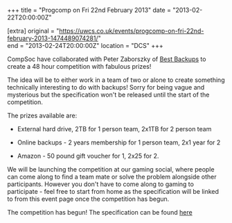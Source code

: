 +++
title = "Progcomp on Fri 22nd February 2013"
date = "2013-02-22T20:00:00Z"

[extra]
original = "https://uwcs.co.uk/events/progcomp-on-fri-22nd-february-2013-1474489074281/"    
end = "2013-02-24T20:00:00Z"
location = "DCS"
+++

CompSoc have collaborated with Peter Zaborszky of [Best Backups](http://www.bestbackups.com/) to create a 48 hour competition with fabulous prizes\!

The idea will be to either work in a team of two or alone to create something technically interesting to do with backups\! Sorry for being vague and mysterious but the specification won't be released until the start of the competition.

The prizes available are:

- External hard drive, 2TB for 1 person team, 2x1TB for 2 person team

- Online backups - 2 years membership for 1 person team, 2x1 year for 2

- Amazon - 50 pound gift voucher for 1, 2x25 for 2.

We will be launching the competition at our gaming social, where people can come along to find a team mate or solve the problem alongside other participants. However you don't have to come along to gaming to participate - feel free to start from home as the specification will be linked to from this event page once the competition has begun.

The competition has begun\! The specification can be found [here](https://docs.google.com/document/d/1Hf122TBnjnhrPy2TD3n8OL97EC4HsrFxFny0733ROrQ/edit)

